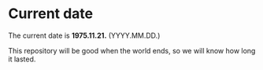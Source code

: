 # Current date

The current date is **1975.11.21.** (YYYY.MM.DD.)

This repository will be good when the world ends, so we will know how long it lasted.